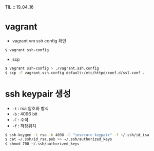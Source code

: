 TIL :: 19_04_16

# vagrant
- vagrant vm ssh config 확인
```sh
$ vagrant ssh-config
```
- scp
```sh
$ vagrant ssh-config > ./vagrant.ssh.config
$ scp -F vagrant.ssh.config default:/etc/httpd/conf.d/ssl.conf .
```

# ssh keypair 생성
- ```-t``` : rsa 암호화 방식
- ```-b``` : 4096 bit
- ```-C``` : 주석
- ```-f``` : 저장위치
```sh
$ ssh-keygen -t rsa -b 4096 -C "insecure keypair" -f ~/.ssh/id_isa
$ cat ~/.ssh/id_rsa.pub >> ~/.ssh/authorized_keys
$ chmod 700 ~/.ssh/authorized_keys
```
